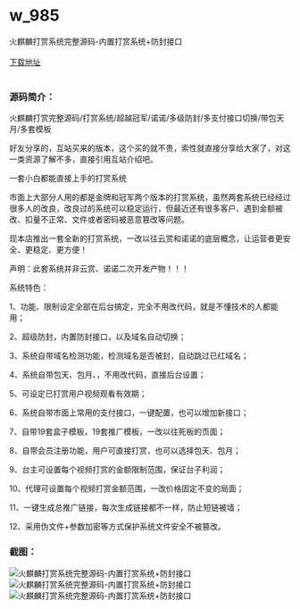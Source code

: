 # w_985
火麒麟打赏系统完整源码-内置打赏系统+防封接口
<br/></br>
[下载地址](https://www.uuid2.com/985.html "下载地址")
<br/></br>
<h3>源码简介：</h3>
<p>火麒麟打赏完整源码/打赏系统/超越冠军/诺诺/多级防封/多支付接口切换/带包天月/多套模板<p>
<p>好友分享的，互站买来的版本，这个买的就不贵，索性就直接分享给大家了，对这一类资源了解不多，直接引用互站介绍吧。<p>
<p>一套小白都能直接上手的打赏系统<p>
<p>市面上大部分人用的都是金牌和冠军两个版本的打赏系统，虽然两套系统已经经过很多人的改良，改良过的系统可以稳定运行，但最近还有很多客户、遇到金额被改、扣量不正常、文件或者密码被恶意篡改等问题。<p>
<p>现本店推出一套全新的打赏系统，一改以往云赏和诺诺的底层概念，让运营者更安全、更稳定、更方便！<p>
<p>声明：此套系统并非云赏、诺诺二次开发产物！！！<p>
<p>系统特色：<p>
<p>1、功能、限制设定全部在后台搞定，完全不用改代码，就是不懂技术的人都能用；<p>
<p>2、超级防封，内置防封接口，以及域名自动切换；<p>
<p>3、系统自带域名检测功能，检测域名是否被封，自动跳过已红域名；<p>
<p>4、系统自带包天、包月、，不用改代码，直接后台设置；<p>
<p>5、可设定已打赏用户视频观看有效期；<p>
<p>6、系统自带市面上常用的支付接口，一键配置，也可以增加新接口；<p>
<p>7、自带19套盒子模板，19套推广模板，一改以往死板的页面；<p>
<p>8、自带会员注册功能，用户可直接打赏，也可以选择包天、包月；<p>
<p>9、台主可设置每个视频打赏的金额限制范围，保证台子利润；<p>
<p>10、代理可设置每个视频打赏金额范围，一改价格固定不变的局面；<p>
<p>11、一键生成总推广链接，每次生成链接都不一样，防止短链被墙；<p>
<p>12、采用伪文件+参数加密等方式保护系统文件安全不被篡改。<p>
<h3>截图：</h3>
<img src="https://www.uuid2.com/wp-content/uploads/img/202105/4754265567.jpg" alt="火麒麟打赏系统完整源码-内置打赏系统+防封接口"><img src="https://www.uuid2.com/wp-content/uploads/img/202105/955ac87637.jpg" alt="火麒麟打赏系统完整源码-内置打赏系统+防封接口"><img src="https://www.uuid2.com/wp-content/uploads/img/202105/65af521744.jpg" alt="火麒麟打赏系统完整源码-内置打赏系统+防封接口">
